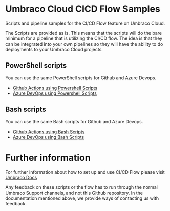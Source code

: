 # Umbraco Cloud CICD Flow Samples
Scripts and pipeline samples for the CI/CD Flow feature on Umbraco Cloud.

The Scripts are provided as is. This means that the scripts will do the bare minimum for a pipeline that is utilizing the CI/CD flow.
The idea is that they can be integrated into your own pipelines so they will have the ability to do deployments to your Umbraco Cloud projects.

## PowerShell scripts
You can use the same PowerShell scripts for Github and Azure Devops.

- [Github Actions using Powershell Scripts](/v1/powershell/github/readme.md)
- [Azure DevOps using Powershell Scripts](/v1/powershell/azuredevops/readme.md)

## Bash scripts
You can use the same Bash scripts for Github and Azure Devops.

- [Github Actions using Bash Scripts](/v1/bash/github/readme.md)
- [Azure DevOps using Bash Scripts](/v1/bash/azuredevops/readme.md)

# Further information

For further information about how to set up and use CI/CD Flow please visit [Umbraco Docs](https://docs.umbraco.com/umbraco-cloud/set-up/project-settings/umbraco-cicd)

Any feedback on these scripts or the flow has to run through the normal Umbraco Support channels, and not this Github repository. In the documentation mentioned above, we provide ways of contacting us with feedback.
